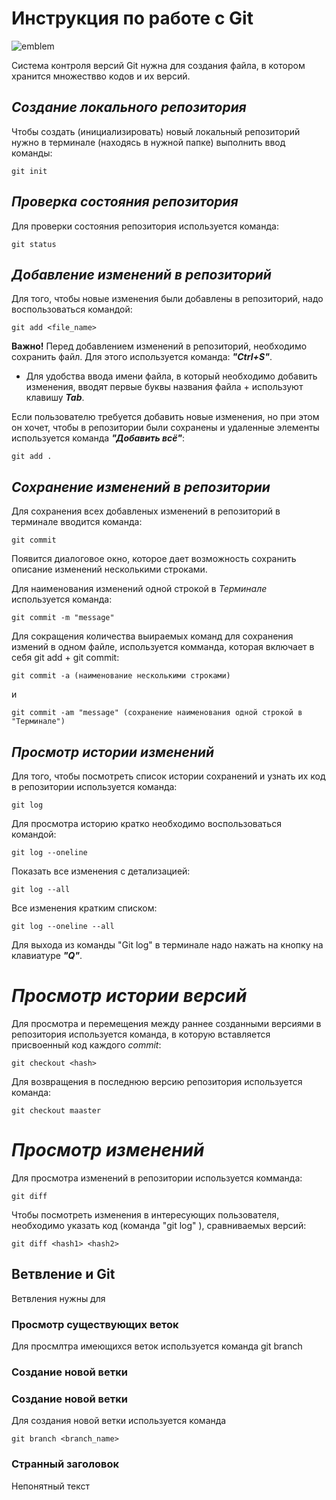 # **Инструкция по работе с Git**

![emblem](R.jpg)

Система контроля версий Git нужна для создания файла, в котором хранится множествво кодов и их версий.

## *Создание локального репозитория*

Чтобы создать (инициализировать) новый локальный репозиторий нужно в терминале (находясь в нужной папке) выполнить ввод команды:

    git init

## *Проверка состояния репозитория*

Для проверки состояния репозитория используется команда:

    git status

## *Добавление изменений в репозиторий*

 Для того, чтобы новые изменения были добавлены в репозиторий, надо воспользоваться командой:

    git add <file_name>
 
  **Важно!** Перед добавлением изменений в репозиторий, необходимо сохранить файл. Для этого используется команда: ***"Ctrl+S"***.

 - Для удобства ввода имени файла, в который необходимо добавить изменения, вводят первые буквы названия файла + используют клавишу ***Tab***.

Если пользователю требуется добавить новые изменения, но при этом он хочет, чтобы в репозитории были сохранены и удаленные элементы используется команда ***"Добавить всё"***:

    git add .

## *Сохранение изменений в репозитории*

Для сохранения всех добавленых изменений в репозиторий в терминале вводится команда:

    git commit

Появится диалоговое окно, которое дает возможность сохранить описание изменений несколькими строками. 

Для наименования изменений одной строкой в *Терминале* используется команда:

    git commit -m "message"

Для сокращения количества выираемых команд для сохранения измений в одном файле, используется комманда, которая включает в себя git add + git commit:

    git commit -a (наименование несколькими строками)
    
и

    git commit -am "message" (сохранение наименования одной строкой в "Терминале")

## *Просмотр истории изменений*

Для того, чтобы посмотреть список истории сохранений и узнать их код в репозитории используется команда:

    git log

Для просмотра историю кратко необходимо воспользоваться командой:

    git log --oneline

Показать все изменения с детализацией:

    git log --all

Все изменения кратким списком:

    git log --oneline --all

Для выхода из команды "Git log" в терминале надо нажать на кнопку на клавиатуре ***"Q"***.

# *Просмотр истории версий*

Для просмотра и перемещения между раннее созданными версиями в репозитория используется команда, в которую вставляется присвоенный код каждого *commit*:

    git checkout <hash>

Для возвращения в последнюю версию репозитория используется команда:

    git checkout maaster

# *Просмотр изменений*

Для просмотра изменений в репозитории используется комманда:

    git diff

Чтобы посмотреть изменения в интересующих пользователя, необходимо указать код (команда "git log" ), сравниваемых версий:

    git diff <hash1> <hash2>

 ## Ветвление и Git

  Вeтвления нужны для 

### Просмотр существующих веток

Для просмлтра имеющихся веток используется команда
    git branch

### Создание новой ветки

### Создание новой ветки

Для создания новой ветки используется команда

    git branch <branch_name>

### Странный заголовок

Непонятный текст